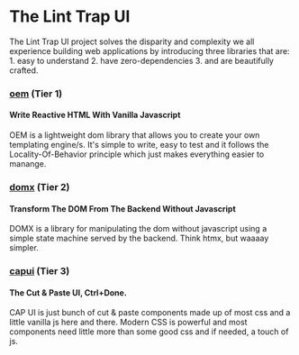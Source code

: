 # The Lint Trap UI
The Lint Trap UI project solves the disparity and complexity we all experience building web applications by introducing three libraries that are: 1. easy to understand 2. have zero-dependencies 3. and are beautifully crafted.

### [oem](https://oem.js.org) (Tier 1)
#### Write Reactive HTML With Vanilla Javascript
OEM is a lightweight dom library that allows you to create your own templating engine/s. It's simple to write, easy to test and it follows the Locality-Of-Behavior principle which just makes everything easier to manange.

### [domx](https://domx.js.org) (Tier 2)
#### Transform The DOM From The Backend Without Javascript
DOMX is a library for manipulating the dom without javascript using a simple state machine served by the backend. Think htmx, but waaaay simpler.

### [capui](https://capui.js.org) (Tier 3)
#### The Cut & Paste UI, Ctrl+Done.
CAP UI is just bunch of cut & paste components made up of most css and a little vanilla js here and there. Modern CSS is powerful and most components need little more than some good css and if needed, a touch of js.
